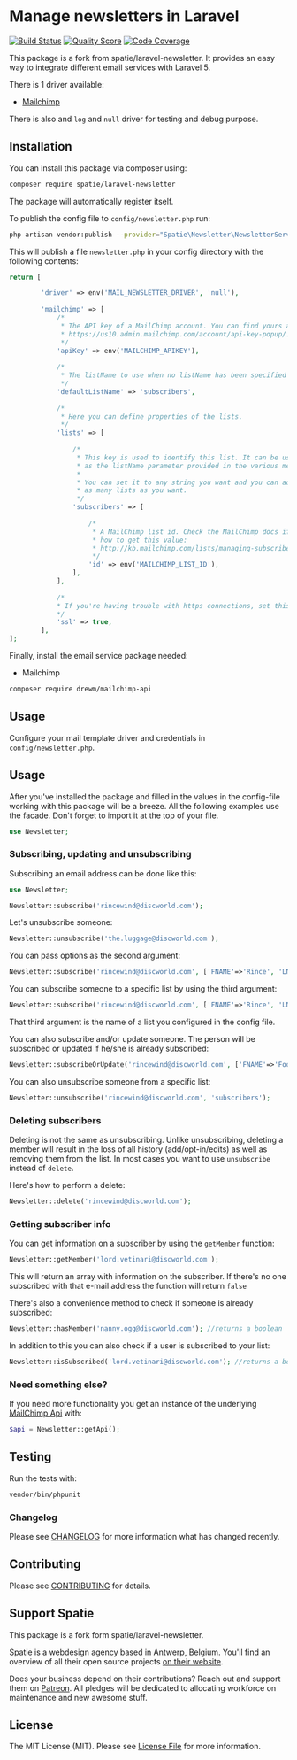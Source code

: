 # Manage newsletters in Laravel

[![Build Status](https://img.shields.io/travis/DansMaCulotte/laravel-newsleter/master.svg?style=flat-square)](https://travis-ci.org/dansmaculotte/laravel-newsleter)
[![Quality Score](https://img.shields.io/scrutinizer/g/DansMaCulotte/laravel-newsleter.svg?style=flat-square)](https://scrutinizer-ci.com/g/dansmaculotte/laravel-newsleter)
[![Code Coverage](https://img.shields.io/coveralls/github/DansMaCulotte/laravel-newsleter.svg?style=flat-square)](https://coveralls.io/github/dansmaculotte/laravel-newsleter)

This package is a fork from spatie/laravel-newsletter. It provides an easy way to integrate different email services with Laravel 5.

There is 1 driver available:

  - [Mailchimp](https://developer.mailchimp.com/documentation/mailchimp/)
  
There is also and `log` and `null` driver for testing and debug purpose.

## Installation

You can install this package via composer using:

```bash
composer require spatie/laravel-newsletter
```

The package will automatically register itself.

To publish the config file to `config/newsletter.php` run:

```bash
php artisan vendor:publish --provider="Spatie\Newsletter\NewsletterServiceProvider"
```

This will publish a file `newsletter.php` in your config directory with the following contents:
```php
return [

        'driver' => env('MAIL_NEWSLETTER_DRIVER', 'null'),
    
        'mailchimp' => [
            /*
             * The API key of a MailChimp account. You can find yours at
             * https://us10.admin.mailchimp.com/account/api-key-popup/.
             */
            'apiKey' => env('MAILCHIMP_APIKEY'),
    
            /*
             * The listName to use when no listName has been specified in a method.
             */
            'defaultListName' => 'subscribers',
    
            /*
             * Here you can define properties of the lists.
             */
            'lists' => [
    
                /*
                 * This key is used to identify this list. It can be used
                 * as the listName parameter provided in the various methods.
                 *
                 * You can set it to any string you want and you can add
                 * as many lists as you want.
                 */
                'subscribers' => [
    
                    /*
                     * A MailChimp list id. Check the MailChimp docs if you don't know
                     * how to get this value:
                     * http://kb.mailchimp.com/lists/managing-subscribers/find-your-list-id.
                     */
                    'id' => env('MAILCHIMP_LIST_ID'),
                ],
            ],
    
            /*
            * If you're having trouble with https connections, set this to false.
            */
            'ssl' => true,
        ],
];
```


Finally, install the email service package needed:

- Mailchimp

```bash
composer require drewm/mailchimp-api
```

## Usage

Configure your mail template driver and credentials in `config/newsletter.php`.

## Usage

After you've installed the package and filled in the values in the config-file working with this package will be a breeze. All the following examples use the facade. Don't forget to import it at the top of your file.

```php
use Newsletter;
```

### Subscribing, updating and unsubscribing

Subscribing an email address can be done like this:

```php
use Newsletter;

Newsletter::subscribe('rincewind@discworld.com');
```

Let's unsubscribe someone:

```php
Newsletter::unsubscribe('the.luggage@discworld.com');
```

You can pass options as the second argument:
```php
Newsletter::subscribe('rincewind@discworld.com', ['FNAME'=>'Rince', 'LNAME'=>'Wind']);
```

You can subscribe someone to a specific list by using the third argument:
```php
Newsletter::subscribe('rincewind@discworld.com', ['FNAME'=>'Rince', 'LNAME'=>'Wind'], 'subscribers');
```
That third argument is the name of a list you configured in the config file.

You can also subscribe and/or update someone. The person will be subscribed or updated if he/she is already subscribed:

 ```php
 Newsletter::subscribeOrUpdate('rincewind@discworld.com', ['FNAME'=>'Foo', 'lastname'=>'Bar']);
 ```
 
You can also unsubscribe someone from a specific list:
```php
Newsletter::unsubscribe('rincewind@discworld.com', 'subscribers');
```

### Deleting subscribers

Deleting is not the same as unsubscribing. Unlike unsubscribing, deleting a member will result in the loss of all history (add/opt-in/edits) as well as removing them from the list. In most cases you want to use `unsubscribe` instead of `delete`.

Here's how to perform a delete:

```php
Newsletter::delete('rincewind@discworld.com');
```

### Getting subscriber info

You can get information on a subscriber by using the `getMember` function:
```php
Newsletter::getMember('lord.vetinari@discworld.com');
```

This will return an array with information on the subscriber. If there's no one subscribed with that
e-mail address the function will return `false`

There's also a convenience method to check if someone is already subscribed:

```php
Newsletter::hasMember('nanny.ogg@discworld.com'); //returns a boolean
```

In addition to this you can also check if a user is subscribed to your list:

```php
Newsletter::isSubscribed('lord.vetinari@discworld.com'); //returns a boolean
```

### Need something else?

If you need more functionality you get an instance of the underlying [MailChimp Api](https://github.com/drewm/mailchimp-api) with:

```php
$api = Newsletter::getApi();
```

## Testing

Run the tests with:
```bash
vendor/bin/phpunit
```

### Changelog

Please see [CHANGELOG](CHANGELOG.md) for more information what has changed recently.

## Contributing

Please see [CONTRIBUTING](CONTRIBUTING.md) for details.

## Support Spatie

This package is a fork form spatie/laravel-newsletter.

Spatie is a webdesign agency based in Antwerp, Belgium. You'll find an overview of all their open source projects [on their website](https://spatie.be/opensource).

Does your business depend on their contributions? Reach out and support them on [Patreon](https://www.patreon.com/spatie). 
All pledges will be dedicated to allocating workforce on maintenance and new awesome stuff.

## License

The MIT License (MIT). Please see [License File](LICENSE.md) for more information.
